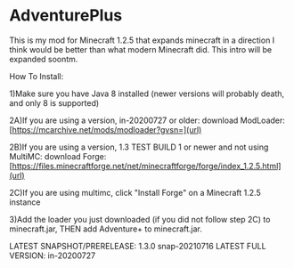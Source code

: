 # AdventurePlus

This is my mod for Minecraft 1.2.5 that expands minecraft in a direction I think would be better than what modern Minecraft did. This intro will be expanded soontm.


How To Install:


1)Make sure you have Java 8 installed (newer versions will probably death, and only 8 is supported)

2A)If you are using a version, in-20200727 or older: download ModLoader: [https://mcarchive.net/mods/modloader?gvsn=](url)

2B)If you are using a version, 1.3 TEST BUILD 1 or newer and not using MultiMC: download Forge: [https://files.minecraftforge.net/net/minecraftforge/forge/index_1.2.5.html](url)

2C)If you are using multimc, click "Install Forge" on a Minecraft 1.2.5 instance

3)Add the loader you just downloaded (if you did not follow step 2C) to minecraft.jar, THEN add Adventure+ to minecraft.jar. 

LATEST SNAPSHOT/PRERELEASE: 1.3.0 snap-20210716
LATEST FULL VERSION: in-20200727
